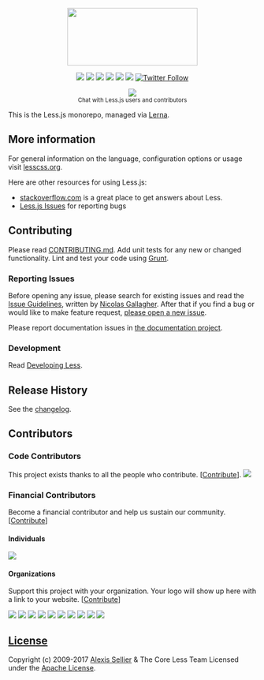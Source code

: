 <p align="center"><img src="http://lesscss.org/public/img/less_logo.png" width="264" height="117">

<p align="center"><a href="http://badge.fury.io/js/less"><a href="https://opencollective.com/less" alt="Financial Contributors on Open Collective"><img src="https://opencollective.com/less/all/badge.svg?label=financial+contributors" /></a> <img src="https://badge.fury.io/js/less.svg"></a> <a href="https://travis-ci.org/less/less.js"><img src="https://travis-ci.org/less/less.js.svg?branch=master" style="max-width:100%;"></a> <a href="https://ci.appveyor.com/project/lukeapage/less-js/branch/master"><img src="https://ci.appveyor.com/api/projects/status/bx2qspy3qbuxpl9q/branch/master?svg=true" style="max-width:100%;"></a> <a href="https://david-dm.org/less/less.js"><img src="https://david-dm.org/less/less.js.svg" style="max-width:100%;"></a> <a href="https://david-dm.org/less/less.js#info=devDependencies"><img src="https://david-dm.org/less/less.js/dev-status.svg" style="max-width:100%;"></a> <a href="https://twitter.com/lesstocss"><img alt="Twitter Follow" src="https://img.shields.io/twitter/follow/lesstocss.svg?style=flat-square" style="max-width:100%;"></a></p>

<p align="center"><a href="https://gitter.im/less/less.js?utm_source=badge&amp;utm_medium=badge&amp;utm_campaign=pr-badge&amp;utm_content=badge"><img src="https://badges.gitter.im/Join%20Chat.svg" style="max-width:100%;"></a> <br><sup class="rich-diff-level-one">Chat with Less.js users and contributors</sup></p>

This is the Less.js monorepo, managed via [Lerna](https://lerna.js.org/).

## More information

For general information on the language, configuration options or usage visit [lesscss.org](http://lesscss.org).

Here are other resources for using Less.js:

* [stackoverflow.com][so] is a great place to get answers about Less.
* [Less.js Issues][issues] for reporting bugs


## Contributing
Please read [CONTRIBUTING.md](CONTRIBUTING.md). Add unit tests for any new or changed functionality. Lint and test your code using [Grunt](http://gruntjs.com).

### Reporting Issues

Before opening any issue, please search for existing issues and read the [Issue Guidelines](https://github.com/necolas/issue-guidelines), written by [Nicolas Gallagher](https://github.com/necolas). After that if you find a bug or would like to make feature request, [please open a new issue][issues].

Please report documentation issues in [the documentation project](https://github.com/less/less-docs).

### Development

Read [Developing Less](http://lesscss.org/usage/#developing-less).

## Release History
See the [changelog](./packages/less/CHANGELOG.md).

## Contributors

### Code Contributors

This project exists thanks to all the people who contribute. [[Contribute](CONTRIBUTING.md)].
<a href="https://github.com/less/less.js/graphs/contributors"><img src="https://opencollective.com/less/contributors.svg?width=890&button=false" /></a>

### Financial Contributors

Become a financial contributor and help us sustain our community. [[Contribute](https://opencollective.com/less/contribute)]

#### Individuals

<a href="https://opencollective.com/less"><img src="https://opencollective.com/less/individuals.svg?width=890"></a>

#### Organizations

Support this project with your organization. Your logo will show up here with a link to your website. [[Contribute](https://opencollective.com/less/contribute)]

<a href="https://opencollective.com/less/organization/0/website"><img src="https://opencollective.com/less/organization/0/avatar.svg"></a>
<a href="https://opencollective.com/less/organization/1/website"><img src="https://opencollective.com/less/organization/1/avatar.svg"></a>
<a href="https://opencollective.com/less/organization/2/website"><img src="https://opencollective.com/less/organization/2/avatar.svg"></a>
<a href="https://opencollective.com/less/organization/3/website"><img src="https://opencollective.com/less/organization/3/avatar.svg"></a>
<a href="https://opencollective.com/less/organization/4/website"><img src="https://opencollective.com/less/organization/4/avatar.svg"></a>
<a href="https://opencollective.com/less/organization/5/website"><img src="https://opencollective.com/less/organization/5/avatar.svg"></a>
<a href="https://opencollective.com/less/organization/6/website"><img src="https://opencollective.com/less/organization/6/avatar.svg"></a>
<a href="https://opencollective.com/less/organization/7/website"><img src="https://opencollective.com/less/organization/7/avatar.svg"></a>
<a href="https://opencollective.com/less/organization/8/website"><img src="https://opencollective.com/less/organization/8/avatar.svg"></a>
<a href="https://opencollective.com/less/organization/9/website"><img src="https://opencollective.com/less/organization/9/avatar.svg"></a>

## [License](LICENSE)

Copyright (c) 2009-2017 [Alexis Sellier](http://cloudhead.io) & The Core Less Team
Licensed under the [Apache License](LICENSE).


[so]: http://stackoverflow.com/questions/tagged/less "StackOverflow.com"
[issues]: https://github.com/less/less.js/issues "GitHub Issues for Less.js"
[download]: https://github.com/less/less.js/zipball/master "Download Less.js"
